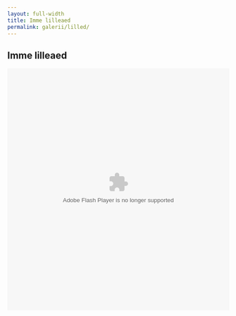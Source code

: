 ```yaml
---
layout: full-width
title: Imme lilleaed
permalink: galerii/lilled/
---
```


## Imme lilleaed

<embed type="application/x-shockwave-flash" src="https://photos.gstatic.com/media/slideshow.swf" width="100%" height="550" flashvars="host=picasaweb.google.com&captions=1&noautoplay=1&hl=en_GB&feat=flashalbum&RGB=0xffffff&feed=https%3A%2F%2Fpicasaweb.google.com%2Fdata%2Ffeed%2Fapi%2Fuser%2F103478786732301907673%2Falbumid%2F5222541364224849825%3Falt%3Drss%26kind%3Dphoto%26hl%3Den_GB" pluginspage="http://www.macromedia.com/go/getflashplayer" />

